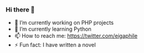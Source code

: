 ### Hi there 👋
- 🔭 I’m currently working on PHP projects
- 🌱 I’m currently learning Python
- 📫 How to reach me: https://twitter.com/eigaphile
- ⚡ Fun fact: I have written a novel
<!--
**cdarsh47/cdarsh47** is a ✨ _special_ ✨ repository because its `README.md` (this file) appears on your GitHub profile.

Here are some ideas to get you started:

- 🔭 I’m currently working on PHP ptojects
- 🌱 I’m currently learning Python
- 👯 I’m looking to collaborate on ...
- 🤔 I’m looking for help with Data analysis and science
- 💬 Ask me about ...
- 📫 How to reach me: https://twitter.com/eigaphile
- 😄 Pronouns: ...
- ⚡ Fun fact: I write
-->
